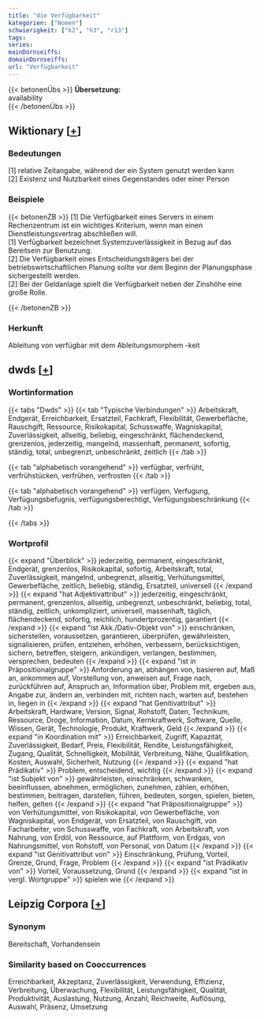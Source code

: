 ```yaml
---
title: "die Verfügbarkeit"
kategorien: ["Nomen"]
schwierigkeit: ["k2", "h3", "r13"]
tags:
series:
mainDornseiffs:
domainDornseiffs:
url: "Verfügbarkeit"
---
```


{{< betonenÜbs >}}
**Übersetzung:**  
availability  
{{< /betonenÜbs >}}

## Wiktionary [[+](https://de.wiktionary.org/wiki/Verfügbarkeit)]

### Bedeutungen
[1] relative Zeitangabe, während der ein System genutzt werden kann  
[2] Existenz und Nutzbarkeit eines Gegenstandes oder einer Person  

### Beispiele
{{< betonenZB >}}
[1] Die Verfügbarkeit eines Servers in einem Rechenzentrum ist ein wichtiges Kriterium, wenn man einen Dienstleistungsvertrag abschließen will.  
[1] Verfügbarkeit bezeichnet Systemzuverlässigkeit in Bezug auf das Bereitsein zur Benutzung.  
[2] Die Verfügbarkeit eines Entscheidungsträgers bei der betriebswirtschaftlichen Planung sollte vor dem Beginn der Planungsphase sichergestellt werden.  
[2] Bei der Geldanlage spielt die Verfügbarkeit neben der Zinshöhe eine große Rolle.  

{{< /betonenZB >}}
### Herkunft
Ableitung von verfügbar mit dem Ableitungsmorphem -keit  



## dwds [[+](https://www.dwds.de/wb/Verfügbarkeit)]

### Wortinformation
{{< tabs "Dwds" >}}
{{< tab "Typische Verbindungen" >}}
Arbeitskraft, Endgerät, Erreichbarkeit, Ersatzteil, Fachkraft, Flexibilität, Gewerbefläche, Rauschgift, Ressource, Risikokapital, Schusswaffe, Wagniskapital, Zuverlässigkeit, allseitig, beliebig, eingeschränkt, flächendeckend, grenzenlos, jederzeitig, mangelnd, massenhaft, permanent, sofortig, ständig, total, unbegrenzt, unbeschränkt, zeitlich
{{< /tab >}}

{{< tab "alphabetisch vorangehend" >}}
verfügbar, verfrüht, verfrühstücken, verfrühen, verfrosten
{{< /tab >}}

{{< tab "alphabetisch vorangehend" >}}
verfügen, Verfugung, Verfügungsbefugnis, verfügungsberechtigt, Verfügungsbeschränkung
{{< /tab >}}

{{< /tabs >}}

### Wortprofil
{{< expand "Überblick" >}} jederzeitig, permanent, eingeschränkt, Endgerät, grenzenlos, Risikokapital, sofortig, Arbeitskraft, total, Zuverlässigkeit, mangelnd, unbegrenzt, allseitig, Verhütungsmittel, Gewerbefläche, zeitlich, beliebig, ständig, Ersatzteil, universell {{< /expand >}}
{{< expand "hat Adjektivattribut" >}} jederzeitig, eingeschränkt, permanent, grenzenlos, allseitig, unbegrenzt, unbeschränkt, beliebig, total, ständig, zeitlich, unkompliziert, universell, massenhaft, täglich, flächendeckend, sofortig, reichlich, hundertprozentig, garantiert {{< /expand >}}
{{< expand "ist Akk./Dativ-Objekt von" >}} einschränken, sicherstellen, voraussetzen, garantieren, überprüfen, gewährleisten, signalisieren, prüfen, entziehen, erhöhen, verbessern, berücksichtigen, sichern, betreffen, steigern, ankündigen, verlangen, bestimmen, versprechen, bedeuten {{< /expand >}}
{{< expand "ist in Präpositionalgruppe" >}} Anforderung an, abhängen von, basieren auf, Maß an, ankommen auf, Vorstellung von, anweisen auf, Frage nach, zurückführen auf, Anspruch an, Information über, Problem mit, ergeben aus, Angabe zur, ändern an, verbinden mit, richten nach, warten auf, bestehen in, liegen in {{< /expand >}}
{{< expand "hat Genitivattribut" >}} Arbeitskraft, Hardware, Version, Signal, Rohstoff, Daten, Technikum, Ressource, Droge, Information, Datum, Kernkraftwerk, Software, Quelle, Wissen, Gerät, Technologie, Produkt, Kraftwerk, Geld {{< /expand >}}
{{< expand "in Koordination mit" >}} Erreichbarkeit, Zugriff, Kapazität, Zuverlässigkeit, Bedarf, Preis, Flexibilität, Rendite, Leistungsfähigkeit, Zugang, Qualität, Schnelligkeit, Mobilität, Verbreitung, Nähe, Qualifikation, Kosten, Auswahl, Sicherheit, Nutzung {{< /expand >}}
{{< expand "hat Prädikativ" >}} Problem, entscheidend, wichtig {{< /expand >}}
{{< expand "ist Subjekt von" >}} gewährleisten, einschränken, schwanken, beeinflussen, abnehmen, ermöglichen, zunehmen, zählen, erhöhen, bestimmen, beitragen, darstellen, führen, bedeuten, sorgen, spielen, bieten, helfen, gelten {{< /expand >}}
{{< expand "hat Präpositionalgruppe" >}} von Verhütungsmittel, von Risikokapital, von Gewerbefläche, von Wagniskapital, von Endgerät, von Ersatzteil, von Rauschgift, von Facharbeiter, von Schusswaffe, von Fachkraft, von Arbeitskraft, von Nahrung, von Erdöl, von Ressource, auf Plattform, von Erdgas, von Nahrungsmittel, von Rohstoff, von Personal, von Datum {{< /expand >}}
{{< expand "ist Genitivattribut von" >}} Einschränkung, Prüfung, Vorteil, Grenze, Grund, Frage, Problem {{< /expand >}}
{{< expand "ist Prädikativ von" >}} Vorteil, Voraussetzung, Grund {{< /expand >}}
{{< expand "ist in vergl. Wortgruppe" >}} spielen wie {{< /expand >}}

## Leipzig Corpora [[+](https://corpora.uni-leipzig.de/en/res?word=Verfügbarkeit&corpusId=deu_newscrawl-public_2018)]


### Synonym
Bereitschaft, Vorhandensein


### Similarity based on Cooccurrences
Erreichbarkeit, Akzeptanz, Zuverlässigkeit, Verwendung, Effizienz, Verbreitung, Überwachung, Flexibilität, Leistungsfähigkeit, Qualität, Produktivität, Auslastung, Nutzung, Anzahl, Reichweite, Auflösung, Auswahl, Präsenz, Umsetzung

